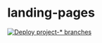 # landing-pages

[![Deploy project-* branches](https://github.com/inspiredtechinc/promo-pages/actions/workflows/deploy.yml/badge.svg?branch=project-x)](https://github.com/inspiredtechinc/promo-pages/actions/workflows/deploy.yml)

